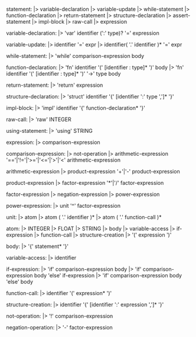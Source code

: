 statement:
|> variable-declaration
|> variable-update
|> while-statement
|> function-declaration
|> return-statement
|> structure-declaration
|> assert-statement
|> impl-block
|> raw-call
|> expression

variable-declaration:
|> 'var' identifier (':' type)? '=' expression

variable-update:
|> identifier '=' expr
|> identifier( '.' identifier )* '=' expr

while-statement:
|> 'while' comparison-expression body

function-declaration:
|> 'fn' identifier '(' [identifier : type]* ')' body
|> 'fn' identifier '(' [identifier : type]* ')' '->' type body

return-statement:
|> 'return' expression

structure-declaration:
|> 'struct' identifier '{' [identifier ':' type ',']* '}'

impl-block:
|> 'impl' identifier '{' function-declaration* '}'

raw-call:
|> 'raw' INTEGER

using-statement:
|> 'using' STRING

expression:
|> comparison-expression

comparison-expression:
|> not-operation
|> arithmetic-expression '=='|'!='|'>='|'<='|'>'|'<' arithmetic-expression

arithmetic-expression
|> product-expression '+'|'-' product-expression

product-expression
|> factor-expression '*'|'/' factor-expression

factor-expression
|> negation-expression
|> power-expression

power-expression:
|> unit '^' factor-expression

unit:
|> atom
|> atom ( '.' identifier )*
|> atom ( '.' function-call )*

atom:
|> INTEGER
|> FLOAT
|> STRING
|> body
|> variable-access
|> if-expression
|> function-call
|> structure-creation
|> '(' expression ')'

body:
|> '{' statement* '}'

variable-access:
|> identifier

if-expression:
|> 'if' comparison-expression body
|> 'if' comparison-expression body 'else' if-expression
|> 'if' comparison-expression body 'else' body

function-call:
|> identifier '(' expression* ')'

structure-creation:
|> identifier '{' [identifier ':' expression ',']* '}'

not-operation:
|> '!' comparison-expression

negation-operation:
|> '-' factor-expression